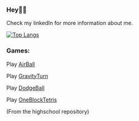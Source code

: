 ### Hey🙌🏻
Check my linkedIn for more information about me.

[![Top Langs](https://github-readme-stats.vercel.app/api/top-langs/?username=adriawh)](https://github.com/anuraghazra/github-readme-stats)


### Games:
Play [AirBall](https://htmlpreview.github.io/?https://github.com/adriawh/Highschool/blob/main/AirBall.html)

Play [GravityTurn](https://htmlpreview.github.io/?https://github.com/adriawh/Highschool/blob/main/Gravity-turn.html)

Play [DodgeBall](https://htmlpreview.github.io/?https://github.com/adriawh/Highschool/blob/main/DodgeBall.html)

Play [OneBlockTetris](https://htmlpreview.github.io/?https://github.com/adriawh/Highschool/blob/main/OneBlockTetris.html)

(From the highschool repository)
